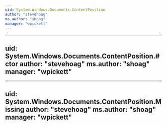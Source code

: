 ```yaml
---
uid: System.Windows.Documents.ContentPosition
author: "stevehoag"
ms.author: "shoag"
manager: "wpickett"
---
```


---
uid: System.Windows.Documents.ContentPosition.#ctor
author: "stevehoag"
ms.author: "shoag"
manager: "wpickett"
---

---
uid: System.Windows.Documents.ContentPosition.Missing
author: "stevehoag"
ms.author: "shoag"
manager: "wpickett"
---
